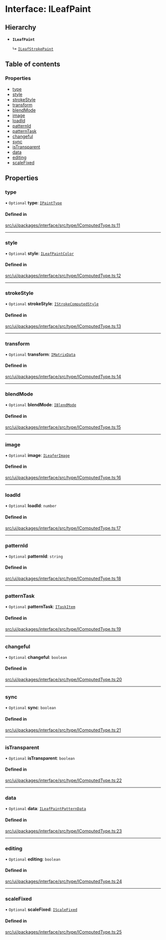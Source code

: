 # Interface: ILeafPaint

## Hierarchy

- **`ILeafPaint`**

  ↳ [`ILeafStrokePaint`](ILeafStrokePaint.md)

## Table of contents

### Properties

- [type](ILeafPaint.md#type)
- [style](ILeafPaint.md#style)
- [strokeStyle](ILeafPaint.md#strokestyle)
- [transform](ILeafPaint.md#transform)
- [blendMode](ILeafPaint.md#blendmode)
- [image](ILeafPaint.md#image)
- [loadId](ILeafPaint.md#loadid)
- [patternId](ILeafPaint.md#patternid)
- [patternTask](ILeafPaint.md#patterntask)
- [changeful](ILeafPaint.md#changeful)
- [sync](ILeafPaint.md#sync)
- [isTransparent](ILeafPaint.md#istransparent)
- [data](ILeafPaint.md#data)
- [editing](ILeafPaint.md#editing)
- [scaleFixed](ILeafPaint.md#scalefixed)

## Properties

### type

• `Optional` **type**: [`IPaintType`](../modules.md#ipainttype)

#### Defined in

[src/ui/packages/interface/src/type/IComputedType.ts:11](https://github.com/leaferjs/leafer-ui/blob/38558928fc1be6d4d216bb813fcdb043c6cbb533/packages/interface/src/type/IComputedType.ts#L11)

___

### style

• `Optional` **style**: [`ILeafPaintColor`](../modules.md#ileafpaintcolor)

#### Defined in

[src/ui/packages/interface/src/type/IComputedType.ts:12](https://github.com/leaferjs/leafer-ui/blob/38558928fc1be6d4d216bb813fcdb043c6cbb533/packages/interface/src/type/IComputedType.ts#L12)

___

### strokeStyle

• `Optional` **strokeStyle**: [`IStrokeComputedStyle`](IStrokeComputedStyle.md)

#### Defined in

[src/ui/packages/interface/src/type/IComputedType.ts:13](https://github.com/leaferjs/leafer-ui/blob/38558928fc1be6d4d216bb813fcdb043c6cbb533/packages/interface/src/type/IComputedType.ts#L13)

___

### transform

• `Optional` **transform**: [`IMatrixData`](IMatrixData.md)

#### Defined in

[src/ui/packages/interface/src/type/IComputedType.ts:14](https://github.com/leaferjs/leafer-ui/blob/38558928fc1be6d4d216bb813fcdb043c6cbb533/packages/interface/src/type/IComputedType.ts#L14)

___

### blendMode

• `Optional` **blendMode**: [`IBlendMode`](../modules.md#iblendmode)

#### Defined in

[src/ui/packages/interface/src/type/IComputedType.ts:15](https://github.com/leaferjs/leafer-ui/blob/38558928fc1be6d4d216bb813fcdb043c6cbb533/packages/interface/src/type/IComputedType.ts#L15)

___

### image

• `Optional` **image**: [`ILeaferImage`](ILeaferImage.md)

#### Defined in

[src/ui/packages/interface/src/type/IComputedType.ts:16](https://github.com/leaferjs/leafer-ui/blob/38558928fc1be6d4d216bb813fcdb043c6cbb533/packages/interface/src/type/IComputedType.ts#L16)

___

### loadId

• `Optional` **loadId**: `number`

#### Defined in

[src/ui/packages/interface/src/type/IComputedType.ts:17](https://github.com/leaferjs/leafer-ui/blob/38558928fc1be6d4d216bb813fcdb043c6cbb533/packages/interface/src/type/IComputedType.ts#L17)

___

### patternId

• `Optional` **patternId**: `string`

#### Defined in

[src/ui/packages/interface/src/type/IComputedType.ts:18](https://github.com/leaferjs/leafer-ui/blob/38558928fc1be6d4d216bb813fcdb043c6cbb533/packages/interface/src/type/IComputedType.ts#L18)

___

### patternTask

• `Optional` **patternTask**: [`ITaskItem`](ITaskItem.md)

#### Defined in

[src/ui/packages/interface/src/type/IComputedType.ts:19](https://github.com/leaferjs/leafer-ui/blob/38558928fc1be6d4d216bb813fcdb043c6cbb533/packages/interface/src/type/IComputedType.ts#L19)

___

### changeful

• `Optional` **changeful**: `boolean`

#### Defined in

[src/ui/packages/interface/src/type/IComputedType.ts:20](https://github.com/leaferjs/leafer-ui/blob/38558928fc1be6d4d216bb813fcdb043c6cbb533/packages/interface/src/type/IComputedType.ts#L20)

___

### sync

• `Optional` **sync**: `boolean`

#### Defined in

[src/ui/packages/interface/src/type/IComputedType.ts:21](https://github.com/leaferjs/leafer-ui/blob/38558928fc1be6d4d216bb813fcdb043c6cbb533/packages/interface/src/type/IComputedType.ts#L21)

___

### isTransparent

• `Optional` **isTransparent**: `boolean`

#### Defined in

[src/ui/packages/interface/src/type/IComputedType.ts:22](https://github.com/leaferjs/leafer-ui/blob/38558928fc1be6d4d216bb813fcdb043c6cbb533/packages/interface/src/type/IComputedType.ts#L22)

___

### data

• `Optional` **data**: [`ILeafPaintPatternData`](ILeafPaintPatternData.md)

#### Defined in

[src/ui/packages/interface/src/type/IComputedType.ts:23](https://github.com/leaferjs/leafer-ui/blob/38558928fc1be6d4d216bb813fcdb043c6cbb533/packages/interface/src/type/IComputedType.ts#L23)

___

### editing

• `Optional` **editing**: `boolean`

#### Defined in

[src/ui/packages/interface/src/type/IComputedType.ts:24](https://github.com/leaferjs/leafer-ui/blob/38558928fc1be6d4d216bb813fcdb043c6cbb533/packages/interface/src/type/IComputedType.ts#L24)

___

### scaleFixed

• `Optional` **scaleFixed**: [`IScaleFixed`](../modules.md#iscalefixed)

#### Defined in

[src/ui/packages/interface/src/type/IComputedType.ts:25](https://github.com/leaferjs/leafer-ui/blob/38558928fc1be6d4d216bb813fcdb043c6cbb533/packages/interface/src/type/IComputedType.ts#L25)
